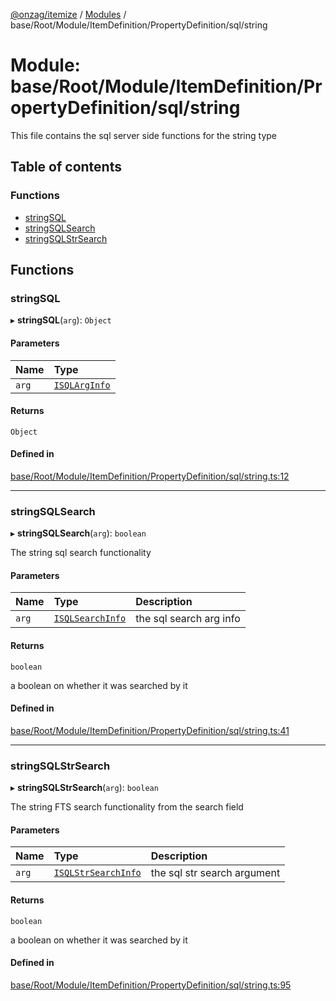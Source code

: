 [@onzag/itemize](../README.md) / [Modules](../modules.md) / base/Root/Module/ItemDefinition/PropertyDefinition/sql/string

# Module: base/Root/Module/ItemDefinition/PropertyDefinition/sql/string

This file contains the sql server side functions for the string type

## Table of contents

### Functions

- [stringSQL](base_Root_Module_ItemDefinition_PropertyDefinition_sql_string.md#stringsql)
- [stringSQLSearch](base_Root_Module_ItemDefinition_PropertyDefinition_sql_string.md#stringsqlsearch)
- [stringSQLStrSearch](base_Root_Module_ItemDefinition_PropertyDefinition_sql_string.md#stringsqlstrsearch)

## Functions

### stringSQL

▸ **stringSQL**(`arg`): `Object`

#### Parameters

| Name | Type |
| :------ | :------ |
| `arg` | [`ISQLArgInfo`](../interfaces/base_Root_Module_ItemDefinition_PropertyDefinition_types.ISQLArgInfo.md) |

#### Returns

`Object`

#### Defined in

[base/Root/Module/ItemDefinition/PropertyDefinition/sql/string.ts:12](https://github.com/onzag/itemize/blob/f2f29986/base/Root/Module/ItemDefinition/PropertyDefinition/sql/string.ts#L12)

___

### stringSQLSearch

▸ **stringSQLSearch**(`arg`): `boolean`

The string sql search functionality

#### Parameters

| Name | Type | Description |
| :------ | :------ | :------ |
| `arg` | [`ISQLSearchInfo`](../interfaces/base_Root_Module_ItemDefinition_PropertyDefinition_types.ISQLSearchInfo.md) | the sql search arg info |

#### Returns

`boolean`

a boolean on whether it was searched by it

#### Defined in

[base/Root/Module/ItemDefinition/PropertyDefinition/sql/string.ts:41](https://github.com/onzag/itemize/blob/f2f29986/base/Root/Module/ItemDefinition/PropertyDefinition/sql/string.ts#L41)

___

### stringSQLStrSearch

▸ **stringSQLStrSearch**(`arg`): `boolean`

The string FTS search functionality from the search field

#### Parameters

| Name | Type | Description |
| :------ | :------ | :------ |
| `arg` | [`ISQLStrSearchInfo`](../interfaces/base_Root_Module_ItemDefinition_PropertyDefinition_types.ISQLStrSearchInfo.md) | the sql str search argument |

#### Returns

`boolean`

a boolean on whether it was searched by it

#### Defined in

[base/Root/Module/ItemDefinition/PropertyDefinition/sql/string.ts:95](https://github.com/onzag/itemize/blob/f2f29986/base/Root/Module/ItemDefinition/PropertyDefinition/sql/string.ts#L95)
